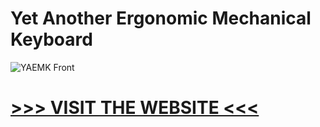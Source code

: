 <!--
SPDX-FileCopyrightText: 2021 Stefan Kerkmann <karlk90@pm.me>

SPDX-License-Identifier: CC-BY-SA-4.0
-->

# Yet Another Ergonomic Mechanical Keyboard

![YAEMK Front](docs/images/2_yaemk_close_up_rgb_front.webp)

# [>>> VISIT THE WEBSITE <<<](https://karlk90.github.io/yaemk-split-kb/)
